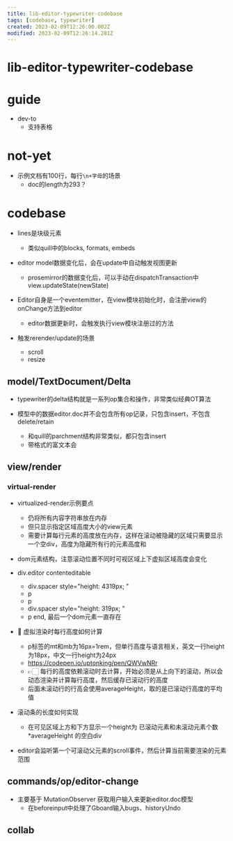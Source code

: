 ```yaml
---
title: lib-editor-typewriter-codebase
tags: [codebase, typewriter]
created: 2023-02-09T12:26:00.002Z
modified: 2023-02-09T12:26:14.281Z
---
```


# lib-editor-typewriter-codebase

# guide

- dev-to
  - 支持表格
# not-yet
- 示例文档有100行，每行`\n+字母`的场景
  - doc的length为293？
# codebase
- lines是块级元素
  - 类似quill中的blocks, formats, embeds

- editor model数据变化后，会在update中自动触发视图更新
  - prosemirror的数据变化后，可以手动在dispatchTransaction中view.updateState(newState)

- Editor自身是一个eventemitter，在view模块初始化时，会注册view的onChange方法到editor
  - editor数据更新时，会触发执行view模块注册过的方法

- 触发rerender/update的场景
  - scroll
  - resize

## model/TextDocument/Delta

- typewriter的delta结构就是一系列op集合和操作，非常类似经典OT算法

- 模型中的数据editor.doc并不会包含所有op记录，只包含insert，不包含delete/retain
  - 和quill的parchment结构非常类似，都只包含insert
  - 带格式的富文本会

## view/render

### virtual-render

- virtualized-render示例要点
  - 仍将所有内容字符串放在内存
  - 但只显示指定区域高度大小的view元素
  - 需要计算每行元素的高度放在内存，这样在滚动被隐藏的区域只需要显示一个空div，高度为隐藏所有行的元素高度和

- dom元素结构，注意滚动位置不同时可视区域上下虚拟区域高度会变化
- div.editor contenteditable
  - div.spacer style="height: 4319px; "
  - p
  - p
  - div.spacer style="height: 319px; "
  - p end, 最后一个dom元素一直存在

- 🤔 虚拟渲染时每行高度如何计算
  - p标签的mt和mb为16px=1rem，但单行高度与语言相关，英文一行height为18px，中文一行height为24px
  - https://codepen.io/uptonking/pen/QWVwNRr
  - 👉🏻 每行的高度依赖滚动时去计算，开始必须是从上向下的滚动，所以会动态渲染并计算每行高度，然后缓存已滚动行的高度
  - 后面未滚动行的行高会使用averageHeight，取的是已滚动行高度的平均值

- 滚动条的长度如何实现
  - 在可见区域上方和下方显示一个height为 已滚动元素和未滚动元素个数*averageHeight 的空白div

- editor会监听第一个可滚动父元素的scroll事件，然后计算当前需要渲染的元素范围

## commands/op/editor-change

- 主要基于 MutationObserver 获取用户输入来更新editor.doc模型
  - 在beforeinput中处理了Gboard输入bugs、historyUndo

## collab
